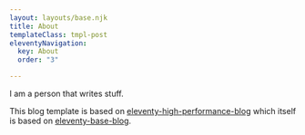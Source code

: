 ```yaml
---
layout: layouts/base.njk
title: About
templateClass: tmpl-post
eleventyNavigation:
  key: About
  order: "3"

---
```

I am a person that writes stuff. 

This blog template is based on [eleventy-high-performance-blog](https://www.industrialempathy.com/posts/eleventy-high-performance-blog/) which itself is based on [eleventy-base-blog](https://github.com/11ty/eleventy-base-blog).